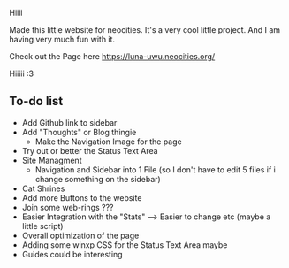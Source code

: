 Hiiii

Made this little website for neocities. It's a very cool little project. And I am having very much fun with it.

Check out the Page here
https://luna-uwu.neocities.org/

Hiiiii :3


To-do list
-----------------------

- Add Github link to sidebar
- Add "Thoughts" or Blog thingie
    - Make the Navigation Image for the page
- Try out or better the Status Text Area
- Site Managment
    - Navigation and Sidebar into 1 File (so I don't have to edit 5 files if i change something on the sidebar)
- Cat Shrines
- Add more Buttons to the website
- Join some web-rings ???
- Easier Integration with the "Stats" --> Easier to change etc (maybe a little script)
- Overall optimization of the page
- Adding some winxp CSS for the Status Text Area maybe
- Guides could be interesting